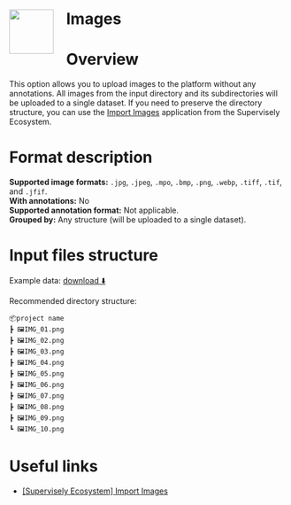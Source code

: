 <h1 align="left" style="border-bottom: 0"> <img align="left" src="https://github.com/supervisely-ecosystem/import-wizard-docs/assets/48913536/d3dd2142-7b22-4968-9d28-69a62c76e7c3" width="80" style="padding-right: 20px;"> Images </h1>

# Overview

This option allows you to upload images to the platform without any annotations. All images from the input directory and its subdirectories will be uploaded to a single dataset. If you need to preserve the directory structure, you can use the <a href="https://ecosystem.supervisely.com/apps/import-images" target="_blank">Import Images</a> application from the Supervisely Ecosystem.

# Format description

**Supported image formats:** `.jpg`, `.jpeg`, `.mpo`, `.bmp`, `.png`, `.webp`, `.tiff`, `.tif`, and `.jfif`.<br>
**With annotations:** No<br>
**Supported annotation format:** Not applicable.<br>
**Grouped by:** Any structure (will be uploaded to a single dataset).<br>

# Input files structure

Example data: [download ⬇️](https://github.com/supervisely-ecosystem/import-wizard-docs/files/15013758/sample_images.zip)<br>

Recommended directory structure:

```text
📦project name
┣ 🖼️IMG_01.png
┣ 🖼️IMG_02.png
┣ 🖼️IMG_03.png
┣ 🖼️IMG_04.png
┣ 🖼️IMG_05.png
┣ 🖼️IMG_06.png
┣ 🖼️IMG_07.png
┣ 🖼️IMG_08.png
┣ 🖼️IMG_09.png
┗ 🖼️IMG_10.png
```

# Useful links

- <a href="https://ecosystem.supervisely.com/apps/import-images" target="_blank">[Supervisely Ecosystem] Import Images</a>
